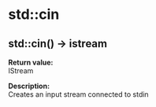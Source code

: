 # std::cin

## std::cin() -> istream
**Return value:**  
IStream

**Description:**  
Creates an input stream connected to stdin